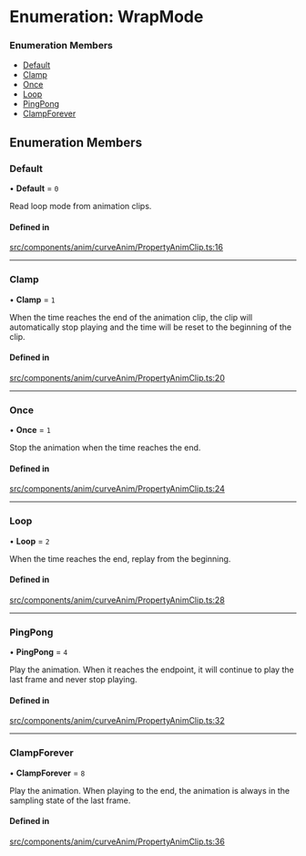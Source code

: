 # Enumeration: WrapMode


### Enumeration Members

- [Default](WrapMode.md#default)
- [Clamp](WrapMode.md#clamp)
- [Once](WrapMode.md#once)
- [Loop](WrapMode.md#loop)
- [PingPong](WrapMode.md#pingpong)
- [ClampForever](WrapMode.md#clampforever)

## Enumeration Members

### Default

• **Default** = ``0``

Read loop mode from animation clips.

#### Defined in

[src/components/anim/curveAnim/PropertyAnimClip.ts:16](https://github.com/Orillusion/orillusion/blob/main/src/components/anim/curveAnim/PropertyAnimClip.ts#L16)

___

### Clamp

• **Clamp** = ``1``

When the time reaches the end of the animation clip, the clip will automatically stop playing and the time will be reset to the beginning of the clip.

#### Defined in

[src/components/anim/curveAnim/PropertyAnimClip.ts:20](https://github.com/Orillusion/orillusion/blob/main/src/components/anim/curveAnim/PropertyAnimClip.ts#L20)

___

### Once

• **Once** = ``1``

Stop the animation when the time reaches the end.

#### Defined in

[src/components/anim/curveAnim/PropertyAnimClip.ts:24](https://github.com/Orillusion/orillusion/blob/main/src/components/anim/curveAnim/PropertyAnimClip.ts#L24)

___

### Loop

• **Loop** = ``2``

When the time reaches the end, replay from the beginning.

#### Defined in

[src/components/anim/curveAnim/PropertyAnimClip.ts:28](https://github.com/Orillusion/orillusion/blob/main/src/components/anim/curveAnim/PropertyAnimClip.ts#L28)

___

### PingPong

• **PingPong** = ``4``

Play the animation. When it reaches the endpoint, it will continue to play the last frame and never stop playing.

#### Defined in

[src/components/anim/curveAnim/PropertyAnimClip.ts:32](https://github.com/Orillusion/orillusion/blob/main/src/components/anim/curveAnim/PropertyAnimClip.ts#L32)

___

### ClampForever

• **ClampForever** = ``8``

Play the animation. When playing to the end, the animation is always in the sampling state of the last frame.

#### Defined in

[src/components/anim/curveAnim/PropertyAnimClip.ts:36](https://github.com/Orillusion/orillusion/blob/main/src/components/anim/curveAnim/PropertyAnimClip.ts#L36)

